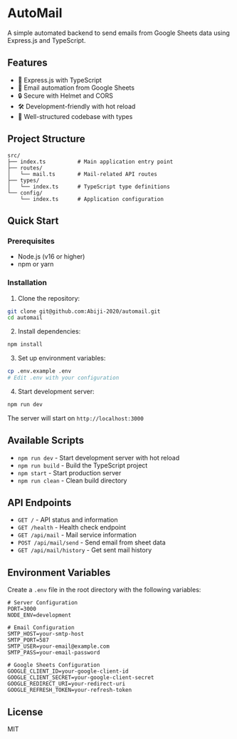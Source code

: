 # AutoMail

A simple automated backend to send emails from Google Sheets data using Express.js and TypeScript.

## Features

- 🚀 Express.js with TypeScript
- 📧 Email automation from Google Sheets
- 🔒 Secure with Helmet and CORS
- 🛠️ Development-friendly with hot reload
- 📝 Well-structured codebase with types

## Project Structure

```
src/
├── index.ts          # Main application entry point
├── routes/
│   └── mail.ts       # Mail-related API routes
├── types/
│   └── index.ts      # TypeScript type definitions
└── config/
    └── index.ts      # Application configuration
```

## Quick Start

### Prerequisites

- Node.js (v16 or higher)
- npm or yarn

### Installation

1. Clone the repository:
```bash
git clone git@github.com:Abiji-2020/automail.git
cd automail
```

2. Install dependencies:
```bash
npm install
```

3. Set up environment variables:
```bash
cp .env.example .env
# Edit .env with your configuration
```

4. Start development server:
```bash
npm run dev
```

The server will start on `http://localhost:3000`

## Available Scripts

- `npm run dev` - Start development server with hot reload
- `npm run build` - Build the TypeScript project
- `npm start` - Start production server
- `npm run clean` - Clean build directory

## API Endpoints

- `GET /` - API status and information
- `GET /health` - Health check endpoint
- `GET /api/mail` - Mail service information
- `POST /api/mail/send` - Send email from sheet data
- `GET /api/mail/history` - Get sent mail history

## Environment Variables

Create a `.env` file in the root directory with the following variables:

```env
# Server Configuration
PORT=3000
NODE_ENV=development

# Email Configuration
SMTP_HOST=your-smtp-host
SMTP_PORT=587
SMTP_USER=your-email@example.com
SMTP_PASS=your-email-password

# Google Sheets Configuration
GOOGLE_CLIENT_ID=your-google-client-id
GOOGLE_CLIENT_SECRET=your-google-client-secret
GOOGLE_REDIRECT_URI=your-redirect-uri
GOOGLE_REFRESH_TOKEN=your-refresh-token
```

## License

MIT 
